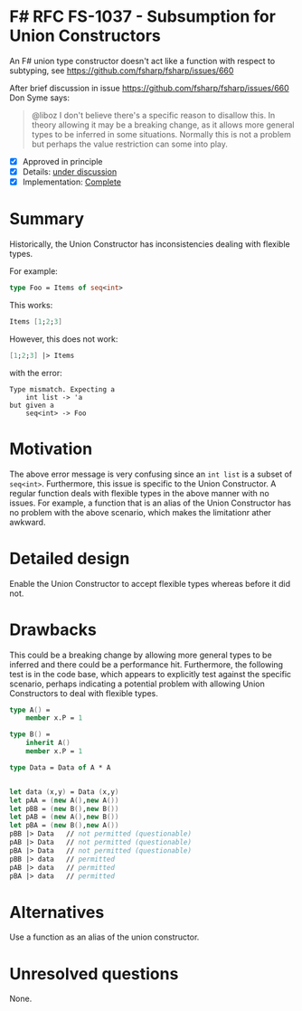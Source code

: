 # F# RFC FS-1037 - Subsumption for Union Constructors

An F# union type constructor doesn't act like a function with respect to subtyping, see https://github.com/fsharp/fsharp/issues/660

After brief discussion in issue https://github.com/fsharp/fsharp/issues/660 Don Syme says:

> @liboz I don't believe there's a specific reason to disallow this. In theory allowing it may be a breaking change, as it allows more general types to be inferred in some situations. Normally this is not a problem but perhaps the value restriction can some into play.


* [x] Approved in principle
* [x] Details: [under discussion](https://github.com/fsharp/fslang-design/issues/219)
* [x] Implementation: [Complete](https://github.com/dotnet/fsharp/pull/5030)

# Summary
[summary]: #summary

Historically, the Union Constructor has inconsistencies dealing with flexible types. 

For example:

```fsharp
type Foo = Items of seq<int>
```

This works:

```fsharp
Items [1;2;3]
```

However, this does not work:

```fsharp
[1;2;3] |> Items
```

with the error:

```
Type mismatch. Expecting a
    int list -> 'a    
but given a
    seq<int> -> Foo
 ```
    
# Motivation
[motivation]: #motivation

The above error message is very confusing since an `int list` is a subset of `seq<int>`. Furthermore, this issue is specific to the Union Constructor. A regular function deals with flexible types in the above manner with no issues. For example, a function that is an alias of the Union Constructor has no problem with the above scenario, which makes the limitationr ather awkward.

# Detailed design
[design]: #detailed-design

Enable the Union Constructor to accept flexible types whereas before it did not.

# Drawbacks
[drawbacks]: #drawbacks

This could be a breaking change by allowing more general types to be inferred and there could be a performance hit. Furthermore, the following test is in the code base, which appears to explicitly test against the specific scenario, perhaps indicating a potential problem with allowing Union Constructors to deal with flexible types.

```fsharp
type A() = 
    member x.P = 1

type B() = 
    inherit A()
    member x.P = 1

type Data = Data of A * A


let data (x,y) = Data (x,y)
let pAA = (new A(),new A()) 
let pBB = (new B(),new B())
let pAB = (new A(),new B())
let pBA = (new B(),new A())
pBB |> Data   // not permitted (questionable)
pAB |> Data   // not permitted (questionable)
pBA |> Data   // not permitted (questionable)
pBB |> data   // permitted
pAB |> data   // permitted
pBA |> data   // permitted
```

# Alternatives
[alternatives]: #alternatives

Use a function as an alias of the union constructor.

# Unresolved questions
[unresolved]: #unresolved-questions

None.
